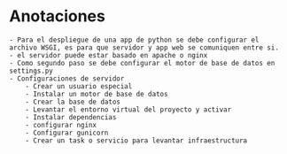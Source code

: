 # Anotaciones
    - Para el despliegue de una app de python se debe configurar el archivo WSGI, es para que servidor y app web se comuniquen entre si.
    - el servidor puede estar basado en apache o nginx
    - Como segundo paso se debe configurar el motor de base de datos en settings.py
    - Configuraciones de servidor
        - Crear un usuario especial
        - Instalar un motor de base de datos
        - Crear la base de datos
        - Levantar el entorno virtual del proyecto y activar
        - Instalar dependencias
        - configurar nginx
        - Configurar gunicorn
        - Crear un task o servicio para levantar infraestructura
    
